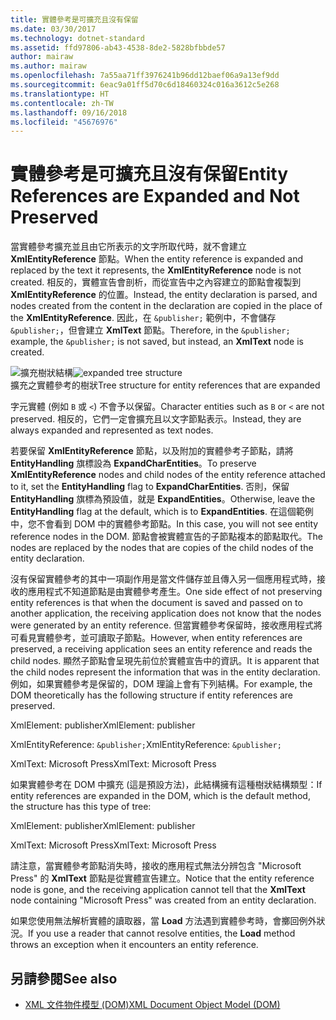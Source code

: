 ```yaml
---
title: 實體參考是可擴充且沒有保留
ms.date: 03/30/2017
ms.technology: dotnet-standard
ms.assetid: ffd97806-ab43-4538-8de2-5828bfbbde57
author: mairaw
ms.author: mairaw
ms.openlocfilehash: 7a55aa71ff3976241b96dd12baef06a9a13ef9dd
ms.sourcegitcommit: 6eac9a01ff5d70c6d18460324c016a3612c5e268
ms.translationtype: HT
ms.contentlocale: zh-TW
ms.lasthandoff: 09/16/2018
ms.locfileid: "45676976"
---
```

# <a name="entity-references-are-expanded-and-not-preserved"></a><span data-ttu-id="15a5a-102">實體參考是可擴充且沒有保留</span><span class="sxs-lookup"><span data-stu-id="15a5a-102">Entity References are Expanded and Not Preserved</span></span>
<span data-ttu-id="15a5a-103">當實體參考擴充並且由它所表示的文字所取代時，就不會建立 **XmlEntityReference** 節點。</span><span class="sxs-lookup"><span data-stu-id="15a5a-103">When the entity reference is expanded and replaced by the text it represents, the **XmlEntityReference** node is not created.</span></span> <span data-ttu-id="15a5a-104">相反的，實體宣告會剖析，而從宣告中之內容建立的節點會複製到 **XmlEntityReference** 的位置。</span><span class="sxs-lookup"><span data-stu-id="15a5a-104">Instead, the entity declaration is parsed, and nodes created from the content in the declaration are copied in the place of the **XmlEntityReference**.</span></span> <span data-ttu-id="15a5a-105">因此，在 `&publisher;` 範例中，不會儲存 `&publisher;`，但會建立 **XmlText** 節點。</span><span class="sxs-lookup"><span data-stu-id="15a5a-105">Therefore, in the `&publisher;` example, the `&publisher;` is not saved, but instead, an **XmlText** node is created.</span></span>  
  
 <span data-ttu-id="15a5a-106">![擴充樹狀結構](../../../../docs/standard/data/xml/media/xmlentityref-expanded-nodes.gif "xmlentityref_expanded_nodes")</span><span class="sxs-lookup"><span data-stu-id="15a5a-106">![expanded tree structure](../../../../docs/standard/data/xml/media/xmlentityref-expanded-nodes.gif "xmlentityref_expanded_nodes")</span></span>  
<span data-ttu-id="15a5a-107">擴充之實體參考的樹狀</span><span class="sxs-lookup"><span data-stu-id="15a5a-107">Tree structure for entity references that are expanded</span></span>  
  
 <span data-ttu-id="15a5a-108">字元實體 (例如 `B` 或 `<`) 不會予以保留。</span><span class="sxs-lookup"><span data-stu-id="15a5a-108">Character entities such as `B` or `<` are not preserved.</span></span> <span data-ttu-id="15a5a-109">相反的，它們一定會擴充且以文字節點表示。</span><span class="sxs-lookup"><span data-stu-id="15a5a-109">Instead, they are always expanded and represented as text nodes.</span></span>  
  
 <span data-ttu-id="15a5a-110">若要保留 **XmlEntityReference** 節點，以及附加的實體參考子節點，請將 **EntityHandling** 旗標設為 **ExpandCharEntities**。</span><span class="sxs-lookup"><span data-stu-id="15a5a-110">To preserve **XmlEntityReference** nodes and child nodes of the entity reference attached to it, set the **EntityHandling** flag to **ExpandCharEntities**.</span></span> <span data-ttu-id="15a5a-111">否則，保留 **EntityHandling** 旗標為預設值，就是 **ExpandEntities**。</span><span class="sxs-lookup"><span data-stu-id="15a5a-111">Otherwise, leave the **EntityHandling** flag at the default, which is to **ExpandEntities**.</span></span> <span data-ttu-id="15a5a-112">在這個範例中，您不會看到 DOM 中的實體參考節點。</span><span class="sxs-lookup"><span data-stu-id="15a5a-112">In this case, you will not see entity reference nodes in the DOM.</span></span> <span data-ttu-id="15a5a-113">節點會被實體宣告的子節點複本的節點取代。</span><span class="sxs-lookup"><span data-stu-id="15a5a-113">The nodes are replaced by the nodes that are copies of the child nodes of the entity declaration.</span></span>  
  
 <span data-ttu-id="15a5a-114">沒有保留實體參考的其中一項副作用是當文件儲存並且傳入另一個應用程式時，接收的應用程式不知道節點是由實體參考產生。</span><span class="sxs-lookup"><span data-stu-id="15a5a-114">One side effect of not preserving entity references is that when the document is saved and passed on to another application, the receiving application does not know that the nodes were generated by an entity reference.</span></span> <span data-ttu-id="15a5a-115">但當實體參考保留時，接收應用程式將可看見實體參考，並可讀取子節點。</span><span class="sxs-lookup"><span data-stu-id="15a5a-115">However, when entity references are preserved, a receiving application sees an entity reference and reads the child nodes.</span></span> <span data-ttu-id="15a5a-116">顯然子節點會呈現先前位於實體宣告中的資訊。</span><span class="sxs-lookup"><span data-stu-id="15a5a-116">It is apparent that the child nodes represent the information that was in the entity declaration.</span></span> <span data-ttu-id="15a5a-117">例如，如果實體參考是保留的，DOM 理論上會有下列結構。</span><span class="sxs-lookup"><span data-stu-id="15a5a-117">For example, the DOM theoretically has the following structure if entity references are preserved.</span></span>  
  
 <span data-ttu-id="15a5a-118">XmlElement: publisher</span><span class="sxs-lookup"><span data-stu-id="15a5a-118">XmlElement: publisher</span></span>  
  
 <span data-ttu-id="15a5a-119">XmlEntityReference: `&publisher;`</span><span class="sxs-lookup"><span data-stu-id="15a5a-119">XmlEntityReference: `&publisher;`</span></span>  
  
 <span data-ttu-id="15a5a-120">XmlText: Microsoft Press</span><span class="sxs-lookup"><span data-stu-id="15a5a-120">XmlText: Microsoft Press</span></span>  
  
 <span data-ttu-id="15a5a-121">如果實體參考在 DOM 中擴充 (這是預設方法)，此結構擁有這種樹狀結構類型：</span><span class="sxs-lookup"><span data-stu-id="15a5a-121">If entity references are expanded in the DOM, which is the default method, the structure has this type of tree:</span></span>  
  
 <span data-ttu-id="15a5a-122">XmlElement: publisher</span><span class="sxs-lookup"><span data-stu-id="15a5a-122">XmlElement: publisher</span></span>  
  
 <span data-ttu-id="15a5a-123">XmlText: Microsoft Press</span><span class="sxs-lookup"><span data-stu-id="15a5a-123">XmlText: Microsoft Press</span></span>  
  
 <span data-ttu-id="15a5a-124">請注意，當實體參考節點消失時，接收的應用程式無法分辨包含 "Microsoft Press" 的 **XmlText** 節點是從實體宣告建立。</span><span class="sxs-lookup"><span data-stu-id="15a5a-124">Notice that the entity reference node is gone, and the receiving application cannot tell that the **XmlText** node containing "Microsoft Press" was created from an entity declaration.</span></span>  
  
 <span data-ttu-id="15a5a-125">如果您使用無法解析實體的讀取器，當 **Load** 方法遇到實體參考時，會擲回例外狀況。</span><span class="sxs-lookup"><span data-stu-id="15a5a-125">If you use a reader that cannot resolve entities, the **Load** method throws an exception when it encounters an entity reference.</span></span>  
  
## <a name="see-also"></a><span data-ttu-id="15a5a-126">另請參閱</span><span class="sxs-lookup"><span data-stu-id="15a5a-126">See also</span></span>

- [<span data-ttu-id="15a5a-127">XML 文件物件模型 (DOM)</span><span class="sxs-lookup"><span data-stu-id="15a5a-127">XML Document Object Model (DOM)</span></span>](../../../../docs/standard/data/xml/xml-document-object-model-dom.md)
